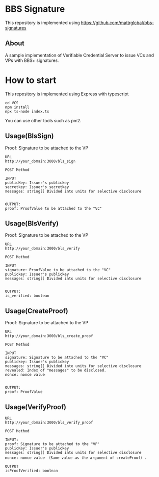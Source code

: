 # BBS Signature
This repository is implemented using https://github.com/mattrglobal/bbs-signatures

## About

A sample implementation of Verifiable Credential Server to issue VCs and VPs with BBS+ signatures.

# How to start
This repository is implemented using Express with typescript
```
cd VCS
npm install
npx ts-node index.ts
```
You can use other tools such as pm2.

## Usage(BlsSign)
Proof: Signature to be attached to the VP

```
URL
http://your_domain:3000/bls_sign

POST Method

INPUT
publicKey: Issuer's publickey
secretkey: Issuer's secretkey
messages: string[] Divided into units for selective disclosure


OUTPUT: 
proof: ProofValue to be attached to the "VC"

```

## Usage(BlsVerify)
Proof: Signature to be attached to the VP

```
URL
http://your_domain:3000/bls_verify

POST Method

INPUT
signature: ProofValue to be attached to the "VC"
publickey: Issuer's publickey
messages: string[] Divided into units for selective disclosure


OUTPUT: 
is_verified: boolean

```


## Usage(CreateProof)
Proof: Signature to be attached to the VP

```
URL
http://your_domain:3000/bls_create_proof

POST Method

INPUT
signature: Signature to be attached to the "VC"
publickey: Issuer's publickey
messages: string[] Divided into units for selective disclosure
revealed: Index of "messages" to be disclosed.
nonce: nonce value


OUTPUT: 
proof: ProofValue

```

## Usage(VerifyProof)

```
URL
http://your_domain:3000/bls_verify_proof

POST Method

INPUT:
proof: Signature to be attached to the "VP"
publicKey: Issuer's publickey
messages: string[] Divided into units for selective disclosure
nonce: nonce value （Same value as the argument of createProof）.

OUTPUT
isProofVerified: boolean

```
